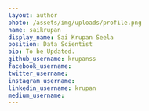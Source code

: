 ```yaml
---
layout: author
photo: /assets/img/uploads/profile.png
name: saikrupan
display_name: Sai Krupan Seela
position: Data Scientist
bio: To be Updated.
github_username: krupanss
facebook_username: 
twitter_username: 
instagram_username: 
linkedin_username: krupan
medium_username: 
---
```


